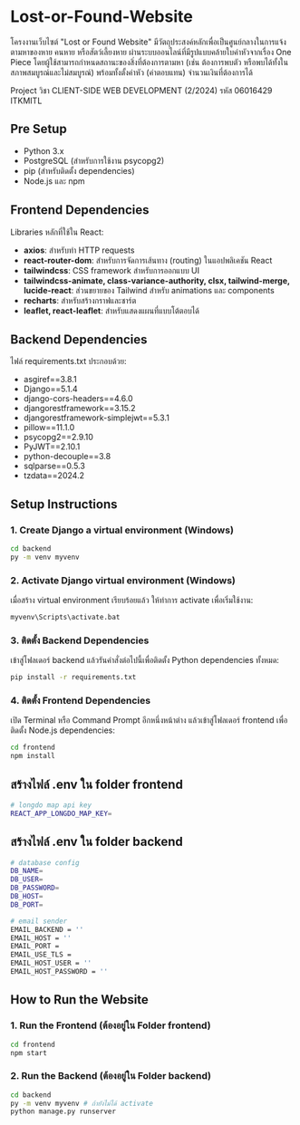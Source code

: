 # Lost-or-Found-Website

โครงงานเว็บไซต์ "Lost or Found Website" มีวัตถุประสงค์หลักเพื่อเป็นศูนย์กลางในการแจ้งตามหาของหาย คนหาย หรือสัตว์เลี้ยงหาย ผ่านระบบออนไลน์ที่มีรูปแบบคล้ายใบค่าหัวจากเรื่อง One Piece โดยผู้ใช้สามารถกำหนดสถานะของสิ่งที่ต้องการตามหา (เช่น ต้องการพบตัว หรือพบได้ทั้งในสภาพสมบูรณ์และไม่สมบูรณ์) พร้อมทั้งตั้งค่าหัว (ค่าตอบแทน) จำนวนเงินที่ต้องการได้

Project วิชา CLIENT-SIDE WEB DEVELOPMENT (2/2024) รหัส 06016429 ITKMITL

## Pre Setup

- Python 3.x
- PostgreSQL (สำหรับการใช้งาน psycopg2)
- pip (สำหรับติดตั้ง dependencies)
- Node.js และ npm

## Frontend Dependencies

Libraries หลักที่ใช้ใน React:

- **axios**: สำหรับทำ HTTP requests
- **react-router-dom**: สำหรับการจัดการเส้นทาง (routing) ในแอปพลิเคชัน React
- **tailwindcss**: CSS framework สำหรับการออกแบบ UI
- **tailwindcss-animate, class-variance-authority, clsx, tailwind-merge, lucide-react**: ส่วนขยายของ Tailwind สำหรับ animations และ components
- **recharts**: สำหรับสร้างกราฟและชาร์ต
- **leaflet, react-leaflet**: สำหรับแสดงแผนที่แบบโต้ตอบได้

## Backend Dependencies

ไฟล์ requirements.txt ประกอบด้วย:

- asgiref==3.8.1
- Django==5.1.4
- django-cors-headers==4.6.0
- djangorestframework==3.15.2
- djangorestframework-simplejwt==5.3.1
- pillow==11.1.0
- psycopg2==2.9.10
- PyJWT==2.10.1
- python-decouple==3.8
- sqlparse==0.5.3
- tzdata==2024.2

## Setup Instructions

### 1. Create Django a virtual environment (Windows)

```bash
cd backend
py -m venv myvenv
```

### 2. Activate Django virtual environment (Windows)

เมื่อสร้าง virtual environment เรียบร้อยแล้ว ให้ทำการ activate เพื่อเริ่มใช้งาน:

```bash
myvenv\Scripts\activate.bat
```

### 3. ติดตั้ง Backend Dependencies
เข้าสู่โฟลเดอร์ backend แล้วรันคำสั่งต่อไปนี้เพื่อติดตั้ง Python dependencies ทั้งหมด:

```bash
pip install -r requirements.txt
```

### 4. ติดตั้ง Frontend Dependencies
เปิด Terminal หรือ Command Prompt อีกหนึ่งหน้าต่าง แล้วเข้าสู่โฟลเดอร์ frontend เพื่อติดตั้ง Node.js dependencies:
```bash
cd frontend
npm install
```

## สร้างไฟล์ .env ใน folder frontend

```bash
# longdo map api key
REACT_APP_LONGDO_MAP_KEY=
```


## สร้างไฟล์ .env ใน folder backend

```bash
# database config
DB_NAME=
DB_USER=
DB_PASSWORD=
DB_HOST=
DB_PORT=

# email sender
EMAIL_BACKEND = ''
EMAIL_HOST = ''
EMAIL_PORT =
EMAIL_USE_TLS =
EMAIL_HOST_USER = ''
EMAIL_HOST_PASSWORD = ''
```

## How to Run the Website

### 1. Run the Frontend (ต้องอยู่ใน Folder frontend)

```bash
cd frontend
npm start
```

### 2. Run the Backend (ต้องอยู่ใน Folder backend)

```bash
cd backend
py -m venv myvenv # ถ้ายังไม่ได้ activate
python manage.py runserver
```
